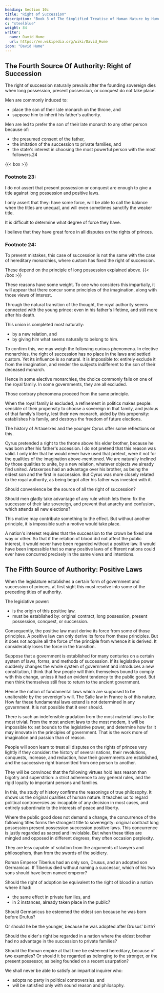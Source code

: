 ```yaml
---
heading: Section 10c
title: "Right of Succession"
description: "Book 3 of The Simplified Treatise of Human Nature by Hume"
c: "steelblue"
weight: 84
writer:
  name: David Hume
  url: https://en.wikipedia.org/wiki/David_Hume
icon: "David Hume"
---
```




## The Fourth Source Of Authority: Right of Succession

The right of succession naturally prevails after the founding sovereign dies when long possession, present possession, or conquest do not take place.

Men are commonly induced to:
- place the son of their late monarch on the throne, and
- suppose him to inherit his father's authority.

Men are led to prefer the son of their late monarch to any other person because of:
- the presumed consent of the father,
- the imitation of the succession to private families, and
- the state's interest in choosing the most powerful person with the most followers.24


{{< box >}}
### Footnote 23:

I do not assert that present possession or conquest are enough to give a title against long possession and positive laws.

I only assert that they:
        have some force,
        will be able to call the balance when the titles are unequal, and
        will even sometimes sanctify the weaker title.

It is difficult to determine what degree of force they have.

I believe that they have great force in all disputes on the rights of princes.


### Footnote 24:

To prevent mistakes, this case of succession is not the same with the case of hereditary monarchies, where custom has fixed the right of succession.

These depend on the principle of long possession explained above.
{{< /box >}}



These reasons have some weight.
        To one who considers this impartially, it will appear that there concur some principles of the imagination, along with those views of interest.

Through the natural transition of the thought, the royal authority seems connected with the young prince:
        even in his father's lifetime, and
        still more after his death.

This union is completed most naturally:
- by a new relation, and
- by giving him what seems naturally to belong to him.


To confirm this, we may weigh the following curious phenomena.
        In elective monarchies, the right of succession has no place in the laws and settled custom.
        Yet its influence is so natural.
            It is impossible to:
                entirely exclude it from the imagination, and
                render the subjects indifferent to the son of their deceased monarch.

Hence in some elective monarchies, the choice commonly falls on one of the royal family.
            In some governments, they are all excluded.

Those contrary phenomena proceed from the same principle.

When the royal family is excluded, a refinement in politics makes people:
            sensible of their propensity to choose a sovereign in that family, and
            jealous of that family's liberty, lest their new monarch, aided by this propensity:
                establishes his family, and
                destroys the freedom of future elections.

The history of Artaxerxes and the younger Cyrus offer some reflections on this.

Cyrus pretended a right to the throne above his elder brother, because he was born after his father's accession.
        I do not pretend that this reason was valid.
        I only infer that he would never have used that pretext, were it not for the qualities of the imagination above-mentioned.
            We are naturally inclined by those qualities to unite, by a new relation, whatever objects we already find united.
        Artaxerxes had an advantage over his brother, as being the eldest son and the first in succession.
            But Cyrus was more closely related to the royal authority, as being begot after his father was invested with it.

Should convenience be the source of all the right of succession?

Should men gladly take advantage of any rule which lets them:
        fix the successor of their late sovereign, and
        prevent that anarchy and confusion, which attends all new elections?

This motive may contribute something to the effect.
        But without another principle, it is impossible such a motive would take place.

A nation's interest requires that the succession to the crown be fixed one way or other.
        So that if the relation of blood did not affect the public interest, it would never have been regarded without a positive law.
        It would have been impossible that so many positive laws of different nations could ever have concurred precisely in the same views and intentions.


## The Fifth Source of Authority: Positive Laws

When the legislature establishes a certain form of government and succession of princes, at first sight this must resolve into some of the preceding titles of authority.

The legislative power:
- is the origin of this positive law.
- must be established by:
            original contract,
            long possession,
            present possession,
            conquest, or
            succession.

Consequently, the positive law must derive its force from some of those principles.
        A positive law can only derive its force from these principles.
        But it does not acquire all the force of the principle from whence it is derived.
        It considerably loses the force in the transition.

Suppose that a government is established for many centuries on a certain system of laws, forms, and methods of succession.
        If its legislative power suddenly changes the whole system of government and introduces a new constitution, I think that few people will think themselves bound to comply with this change, unless it had an evident tendency to the public good.
        But men think themselves still free to return to the ancient government.


Hence the notion of fundamental laws which are supposed to be unalterable by the sovereign's will.
        The Salic law in France is of this nature.
        How far these fundamental laws extend is not determined in any government.
        It is not possible that it ever should.

There is such an indefensible gradation from the most material laws to the most trivial.
        From the most ancient laws to the most modem, it will be impossible to:
            set bounds to the legislative power, and
            determine how far it may innovate in the principles of government.
        That is the work more of imagination and passion than of reason.

People will soon learn to treat all disputes on the rights of princes very lightly if they consider:
        the history of several nations,
        their revolutions, conquests, increase, and reduction,
        how their governments are established, and
        the successive right transmitted from one person to another.

They will be convinced that the following virtues hold less reason than bigotry and superstition:
        a strict adherence to any general rules, and
        the rigid loyalty to important persons and families.

In this, the study of history confirms the reasonings of true philosophy.
        It shows us the original qualities of human nature.
        It teaches us to regard political controversies as:
            incapable of any decision in most cases, and
            entirely subordinate to the interests of peace and liberty.

Where the public good does not demand a change, the concurrence of the following titles forms the strongest title to sovereignty:
        original contract
        long possession
        present possession
        succession
        positive laws.
            This concurrence is justly regarded as sacred and inviolable.
But when these titles are mingled and opposed in different degrees, they often occasion perplexity.

They are less capable of solution from the arguments of lawyers and philosophers, than from the swords of the soldiery.

Roman Emperor Tiberius had an only son, Drusus, and an adopted son Germanicus.
        If Tiberius died without naming a successor, which of his two sons should have been named emperor?

Should the right of adoption be equivalent to the right of blood in a nation where it had:
- the same effect in private families, and
- in 2 instances, already taken place in the public?

Should Germanicus be esteemed the eldest son because he was born before Drufus?

Or should he be the younger, because he was adopted after Drusus' birth?

Should the elder's right be regarded in a nation where the eldest brother had no advantage in the succession to private families?

Should the Roman empire at that time be esteemed hereditary, because of two examples?
            Or should it be regarded as belonging to the stronger, or the present possessor, as being founded on a recent usurpation?

We shall never be able to satisfy an impartial inquirer who:
- adopts no party in political controversies, and
- will be satisfied only with sound reason and philosophy.
